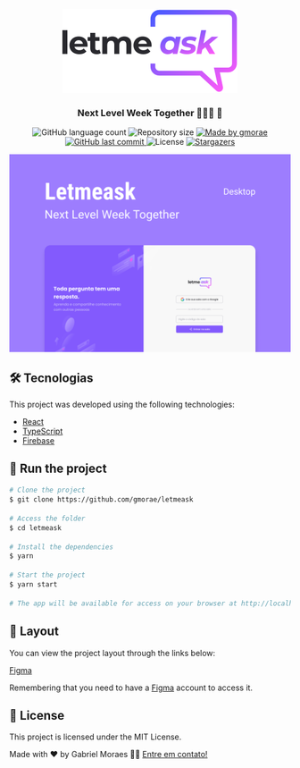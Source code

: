 <p align="center">
   <img src=".github/logo.svg" alt="Logo" />
</p>
<h3 align="center">
   Next Level Week Together 👨🏻‍🚀 🚀
</h3>

<p align="center">
  <img alt="GitHub language count" src="https://img.shields.io/github/languages/count/gmorae/letmeask?color=525dcb">

  <img alt="Repository size" src="https://img.shields.io/github/repo-size/gmorae/letmeask?color=525dcb">

  	
  <a href="https://www.linkedin.com/in/gabriel-moraes-martins/">
    <img alt="Made by gmorae" src="https://img.shields.io/badge/made%20by-Gabriel Moraes-%2304D361?color=525dcb">
  </a>
	
  
  <a href="https://github.com/gmorae/letmeask/commits/master">
    <img alt="GitHub last commit" src="https://img.shields.io/github/last-commit/gmorae/letmeask?color=525dcb">
  </a>

  <img alt="License" src="https://img.shields.io/badge/license-MIT-brightgreen?color=525dcb">
   
   <a href="https://github.com/gmorae/letmeask/stargazers">
    <img alt="Stargazers" src="https://img.shields.io/github/stars/gmorae/letmeask?color=525dcb">
  </a>
   
</p>

<img alt="Capa" src=".github/Capa.png">


## 🛠 Tecnologias

This project was developed using the following technologies:

- [React][reactjs]
- [TypeScript][typescript]
- [Firebase][firebase]


## 🚀 Run the project

```bash
# Clone the project
$ git clone https://github.com/gmorae/letmeask

# Access the folder
$ cd letmeask

# Install the dependencies
$ yarn

# Start the project
$ yarn start

# The app will be available for access on your browser at http://localhost:3000
```

## 🔖 Layout 

You can view the project layout through the links below:

[Figma][prototipo]

Remembering that you need to have a [Figma][figma] account to access it.


## 📝 License
This project is licensed under the MIT License.


Made with ❤️ by Gabriel Moraes 👋🏽 [Entre em contato!](https://www.linkedin.com/in/gabriel-moraes-martins/)

[typescript]: https://www.typescriptlang.org/
[reactjs]: https://reactjs.org
[firebase]: https://firebase.google.com/
[prototipo]: https://www.figma.com/file/wNgEV5v2vX00TKi4NzyGD4/Letmeask-Copy?fuid=767115048822343972
[figma]: https://figma.com
